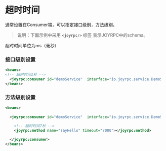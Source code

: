 超时时间
==
通常设置在Consumer端，可以指定接口级别，方法级别。
>说明：下面示例中采用  **`<joyrpc/>`** 标签 表示JOYRPC中的schema。

超时时间单位为ms（毫秒）

### 接口级别设置
  ```xml
  <beans>
  <!-- 超时时间1秒 -->
    <joyrpc:consumer id="demoService"  interface="io.joyrpc.service.DemoService" alias="joyrpc-demo" timeout="1000"></joyrpc:consumer>
  </beans>
  ```

### 方法级别设置
  ```xml
  <beans>
      
    <joyrpc:consumer id="demoService"  interface="io.joyrpc.service.DemoService" alias="joyrpc-demo">
  
      <!-- 超时时间7秒 -->
      <joyrpc:method name="sayHello" timeout="7000"></joyrpc:method>
      
    </joyrpc:consumer>
  </beans>
  ```
